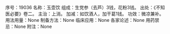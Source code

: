 序号：19036
名称：玉壶饮
组成：生党参（去芦）3钱，花粉3钱。
出处：《不知医必要》卷二。
主治：上消。
加减：如饮酒人，加干葛1钱。
功效：微凉兼补。
用法用量：None
制备方法：None
临床应用：None
各家论述：None
用药禁忌：None
附注：None
